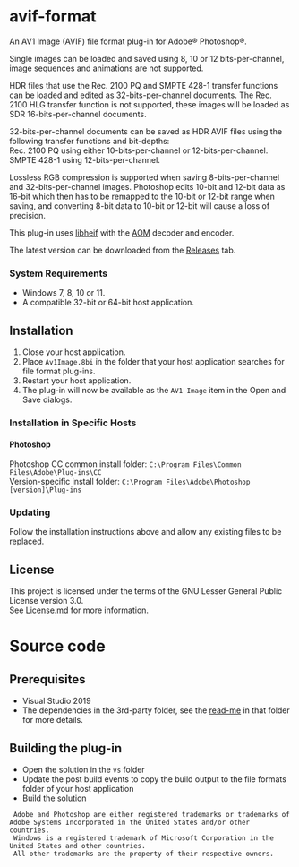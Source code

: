 # avif-format

An AV1 Image (AVIF) file format plug-in for Adobe® Photoshop®.

Single images can be loaded and saved using 8, 10 or 12 bits-per-channel, image sequences and animations are not supported.

HDR files that use the Rec. 2100 PQ and SMPTE 428-1 transfer functions can be loaded and edited as 32-bits-per-channel documents.
The Rec. 2100 HLG transfer function is not supported, these images will be loaded as SDR 16-bits-per-channel documents.
   
32-bits-per-channel documents can be saved as HDR AVIF files using the following transfer functions and bit-depths:   
Rec. 2100 PQ using either 10-bits-per-channel or 12-bits-per-channel.   
SMPTE 428-1 using 12-bits-per-channel.

Lossless RGB compression is supported when saving 8-bits-per-channel and 32-bits-per-channel images.
Photoshop edits 10-bit and 12-bit data as 16-bit which then has to be remapped to the 10-bit or 12-bit range when saving, and converting
8-bit data to 10-bit or 12-bit will cause a loss of precision.

This plug-in uses [libheif](https://github.com/strukturag/libheif) with the [AOM](https://aomedia.googlesource.com/aom/) decoder and encoder.

The latest version can be downloaded from the [Releases](https://github.com/0xC0000054/avif-format/releases) tab.

### System Requirements

* Windows 7, 8, 10 or 11.
* A compatible 32-bit or 64-bit host application.

## Installation

1. Close your host application.
2. Place `Av1Image.8bi` in the folder that your host application searches for file format plug-ins.
3. Restart your host application.
4. The plug-in will now be available as the `AV1 Image` item in the Open and Save dialogs.

### Installation in Specific Hosts

#### Photoshop

Photoshop CC common install folder: `C:\Program Files\Common Files\Adobe\Plug-ins\CC`   
Version-specific install folder: `C:\Program Files\Adobe\Photoshop [version]\Plug-ins`

### Updating

Follow the installation instructions above and allow any existing files to be replaced.

## License

This project is licensed under the terms of the GNU Lesser General Public License version 3.0.   
See [License.md](License.md) for more information.

# Source code

## Prerequisites

* Visual Studio 2019
* The dependencies in the 3rd-party folder, see the [read-me](3rd-party/README.md) in that folder for more details.

## Building the plug-in

* Open the solution in the `vs` folder
* Update the post build events to copy the build output to the file formats folder of your host application
* Build the solution

```
 Adobe and Photoshop are either registered trademarks or trademarks of Adobe Systems Incorporated in the United States and/or other countries.
 Windows is a registered trademark of Microsoft Corporation in the United States and other countries.   
 All other trademarks are the property of their respective owners.
```